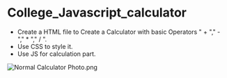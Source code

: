 # College_Javascript_calculator

- Create a HTML file to Create a Calculator with basic Operators " + "," - "," * "," / ".
- Use CSS to style it.
- Use JS for calculation part.

<img src = "College Assignment for Calculator/Normal_alculator.png" alt = "Normal Calculator Photo.png">

